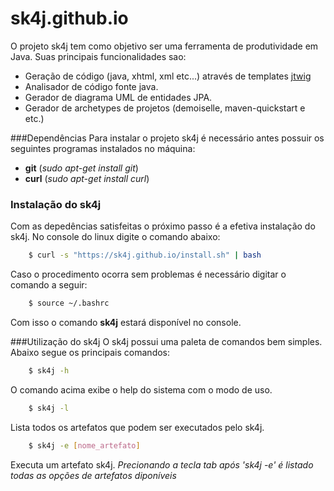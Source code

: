 # sk4j.github.io
O projeto sk4j tem como objetivo ser uma ferramenta de produtividade em Java. Suas principais funcionalidades sao:

* Geração de código (java, xhtml, xml etc...) através de templates [jtwig](http://jtwig.org/)
* Analisador de código fonte java.
* Gerador de diagrama UML de entidades JPA.
* Gerador de archetypes de projetos (demoiselle, maven-quickstart e etc.)

###Dependências
Para instalar o projeto sk4j é necessário antes possuir os seguintes programas instalados no máquina:

* **git** (*sudo apt-get install git*)
* **curl** (*sudo apt-get install curl*)

### Instalação do sk4j
Com as depedências satisfeitas o próximo passo é a efetiva instalação do sk4j. No console do linux digite o comando abaixo:
```bash
    $ curl -s "https://sk4j.github.io/install.sh" | bash
```
Caso o procedimento ocorra sem problemas é necessário digitar o comando a seguir:
```bash
    $ source ~/.bashrc
```
Com isso o comando **sk4j** estará disponível no console.

###Utilização do sk4j
O sk4j possui uma paleta de comandos bem simples. Abaixo segue os principais comandos:
```bash
    $ sk4j -h
```
O comando acima exibe o help do sistema com o modo de uso.
```bash
    $ sk4j -l
```
Lista todos os artefatos que podem ser executados pelo sk4j.
```bash
    $ sk4j -e [nome_artefato]
```
Executa um artefato sk4j. *Precionando a tecla tab após 'sk4j -e' é listado todas as opções de artefatos diponíveis*
